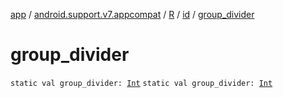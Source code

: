 [app](../../../index.md) / [android.support.v7.appcompat](../../index.md) / [R](../index.md) / [id](index.md) / [group_divider](./group_divider.md)

# group_divider

`static val group_divider: `[`Int`](https://kotlinlang.org/api/latest/jvm/stdlib/kotlin/-int/index.html)
`static val group_divider: `[`Int`](https://kotlinlang.org/api/latest/jvm/stdlib/kotlin/-int/index.html)
